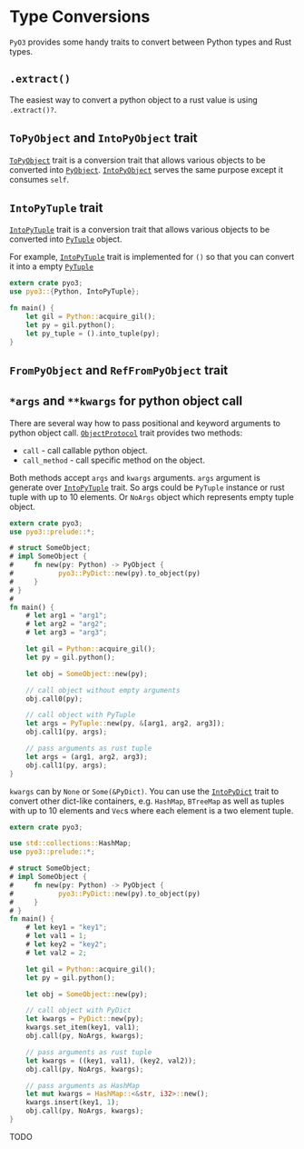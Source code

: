 # Type Conversions

`PyO3` provides some handy traits to convert between Python types and Rust types.

## `.extract()`

The easiest way to convert a python object to a rust value is using `.extract()?`.

## `ToPyObject` and `IntoPyObject` trait

[`ToPyObject`] trait is a conversion trait that allows various objects to be converted into [`PyObject`][PyObject]. [`IntoPyObject`][IntoPyObject] serves the same purpose except it consumes `self`.

## `IntoPyTuple` trait

[`IntoPyTuple`][IntoPyTuple] trait is a conversion trait that allows various objects to be converted into [`PyTuple`][PyTuple] object.

For example, [`IntoPyTuple`][IntoPyTuple] trait is implemented for `()` so that you can convert it into a empty [`PyTuple`][PyTuple]

```rust
extern crate pyo3;
use pyo3::{Python, IntoPyTuple};

fn main() {
    let gil = Python::acquire_gil();
    let py = gil.python();
    let py_tuple = ().into_tuple(py);
}
```

## `FromPyObject` and `RefFromPyObject` trait

## `*args` and `**kwargs` for python object call

There are several way how to pass positional and keyword arguments to python object call.
[`ObjectProtocol`][ObjectProtocol] trait
provides two methods:

* `call` - call callable python object.
* `call_method` - call specific method on the object.

Both methods accept `args` and `kwargs` arguments. `args` argument is generate over
[`IntoPyTuple`][IntoPyTuple] trait. So args could be `PyTuple` instance or
rust tuple with up to 10 elements. Or `NoArgs` object which represents empty tuple object.

```rust
extern crate pyo3;
use pyo3::prelude::*;

# struct SomeObject;
# impl SomeObject {
#     fn new(py: Python) -> PyObject {
#           pyo3::PyDict::new(py).to_object(py)
#     }
# }
#
fn main() {
    # let arg1 = "arg1";
    # let arg2 = "arg2";
    # let arg3 = "arg3";

    let gil = Python::acquire_gil();
    let py = gil.python();

    let obj = SomeObject::new(py);

    // call object without empty arguments
    obj.call0(py);

    // call object with PyTuple
    let args = PyTuple::new(py, &[arg1, arg2, arg3]);
    obj.call1(py, args);

    // pass arguments as rust tuple
    let args = (arg1, arg2, arg3);
    obj.call1(py, args);
}
```

`kwargs` can by `None` or `Some(&PyDict)`. You can use the
[`IntoPyDict`][IntoPyDict] trait to convert other dict-like containers, e.g. `HashMap`, `BTreeMap` as well as tuples with up to 10 elements and `Vec`s where each element is a two element tuple.

```rust
extern crate pyo3;

use std::collections::HashMap;
use pyo3::prelude::*;

# struct SomeObject;
# impl SomeObject {
#     fn new(py: Python) -> PyObject {
#           pyo3::PyDict::new(py).to_object(py)
#     }
# }
fn main() {
    # let key1 = "key1";
    # let val1 = 1;
    # let key2 = "key2";
    # let val2 = 2;

    let gil = Python::acquire_gil();
    let py = gil.python();

    let obj = SomeObject::new(py);

    // call object with PyDict
    let kwargs = PyDict::new(py);
    kwargs.set_item(key1, val1);
    obj.call(py, NoArgs, kwargs);

    // pass arguments as rust tuple
    let kwargs = ((key1, val1), (key2, val2));
    obj.call(py, NoArgs, kwargs);

    // pass arguments as HashMap
    let mut kwargs = HashMap::<&str, i32>::new();
    kwargs.insert(key1, 1);
    obj.call(py, NoArgs, kwargs);
}
```


TODO

[`ToPyObject`]: https://docs.rs/pyo3/0.5.2/trait.ToPyObject.html
[IntoPyObject]: https://docs.rs/pyo3/0.5.2/trait.IntoPyObject.html
[PyObject]: https://docs.rs/pyo3/0.5.2/struct.PyObject.html
[IntoPyTuple]: https://docs.rs/pyo3/0.5.2/trait.IntoPyTuple.html
[PyTuple]: https://docs.rs/pyo3/0.5.2/struct.PyTuple.html
[ObjectProtocol]: https://docs.rs/pyo3/0.5.2/trait.ObjectProtocol.html
[IntoPyDict]: https://docs.rs/pyo3/0.5.2/trait.IntoPyDict.html
